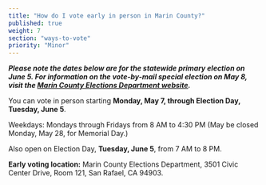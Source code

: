 ```yaml
---
title: "How do I vote early in person in Marin County?"
published: true
weight: 7
section: "ways-to-vote"
priority: "Minor"
---
```


**_Please note the dates below are for the statewide primary election on June 5. For information on the vote-by-mail special election on May 8, visit the [Marin County Elections Department website](https://www.marincounty.org/depts/rv/election-info/election-schedule)._**  

You can vote in person starting **Monday, May 7, through Election Day, Tuesday, June 5**.  

Weekdays: Mondays through Fridays from 8 AM to 4:30 PM (May be closed Monday, May 28, for Memorial Day.)  

Also open on Election Day, **Tuesday, June 5**, from 7 AM to 8 PM.   

**Early voting location:** Marin County Elections Department, 3501 Civic Center Drive, Room 121, San Rafael, CA 94903.  

 
